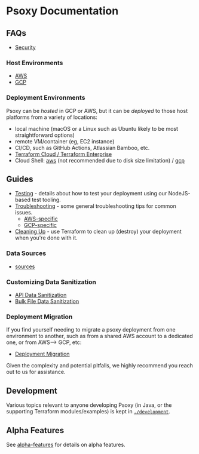 # Psoxy Documentation

## FAQs

- [Security](faq-security.md)

### Host Environments

- [AWS](aws/getting-started.md)
- [GCP](gcp/getting-started.md)

### Deployment Environments

Psoxy can be _hosted_ in GCP or AWS, but it can be _deployed_ to those host platforms from a variety
of locations:

- local machine (macOS or a Linux such as Ubuntu likely to be most straightforward options)
- remote VM/container (eg, EC2 instance)
- CI/CD, such as GitHub Actions, Atlassian Bamboo, etc.
- [Terraform Cloud / Terraform Enterprise](guides/terraform-cloud.md)
- Cloud Shell: [aws](aws/cloud-shell.md) (not recommended due to disk size limitation) /
  [gcp](gcp/cloud-shell.md)

## Guides

- [Testing](guides/testing.md) - details about how to test your deployment using our NodeJS-based test
  tooling.
- [Troubleshooting](troubleshooting.md) - some general troubleshooting tips for common issues.
  - [AWS-specific](aws/troubleshooting.md)
  - [GCP-specific](gcp/troubleshooting.md)
- [Cleaning Up](guides/cleaning-up.md) - use Terraform to clean up (destroy) your deployment when you're
  done with it.

### Data Sources

- [sources](sources)

### Customizing Data Sanitization

- [API Data Sanitization](api-data-sanitization.md)
- [Bulk File Data Sanitization](bulk-file-data-sanitization.md)

### Deployment Migration

If you find yourself needing to migrate a psoxy deployment from one environment to another, such as
from a shared AWS account to a dedicated one, or from AWS--> GCP, etc:

- [Deployment Migration](guides/deployment-migration.md)

Given the complexity and potential pitfalls, we highly recommend you reach out to us for assistance.

## Development

Various topics relevant to anyone developing Psoxy (in Java, or the supporting Terraform
modules/examples) is kept in [`./development`](./development).

## Alpha Features

See [alpha-features](development/alpha-features/README.md) for details on alpha features.
